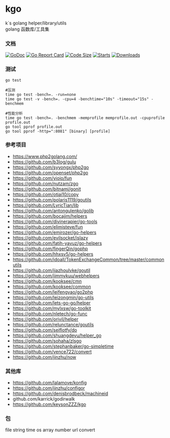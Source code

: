 # kgo
k`s golang helper/library/utils  
golang 函数库/工具集

### 文档
[![GoDoc](https://godoc.org/github.com/kakuilan/kgo?status.svg)](https://godoc.org/github.com/kakuilan/kgo)
[![Go Report Card](https://goreportcard.com/badge/github.com/kakuilan/kgo)](https://goreportcard.com/report/github.com/kakuilan/kgo)
[![Code Size](https://img.shields.io/github/languages/code-size/kakuilan/kgo.svg?style=flat-square)](https://github.com/kakuilan/kgo)
[![Starts](https://img.shields.io/github/stars/kakuilan/kgo.svg)](https://github.com/kakuilan/kgo)
[![Downloads](https://img.shields.io/github/downloads/kakuilan/kgo/total.svg)](https://github.com/kakuilan/kgo/releases)


### 测试
```shell
go test

#压测
time go test -bench=. -run=none
time go test -v -bench=. -cpu=4 -benchtime="10s" -timeout="15s" -benchmem

#性能分析
time go test -bench=. -benchmem -memprofile memprofile.out -cpuprofile profile.out
go tool pprof profile.out
go tool pprof -http=":8081" [binary] [profile]
```

### 参考项目
- https://www.php2golang.com/
- https://github.com/b3log/gulu
- https://github.com/syyongx/php2go
- https://github.com/openset/php2go
- https://github.com/yioio/fun
- https://github.com/nutzam/zgo
- https://github.com/bitnami/gonit
- https://github.com/otiai10/copy
- https://github.com/polaris1119/goutils
- https://github.com/LyricTian/lib
- https://github.com/antongulenko/golib
- https://github.com/bocajim/helpers
- https://github.com/divinerapier/go-tools
- https://github.com/elimisteve/fun
- https://github.com/emirozer/go-helpers
- https://github.com/evilsocket/islazy
- https://github.com/fatih-yavuz/go-helpers
- https://github.com/fingerQin/gophp
- https://github.com/hhxsv5/go-helpers
- https://github.com/idoall/TokenExchangeCommon/tree/master/commonutils
- https://github.com/jiazhoulvke/goutil
- https://github.com/jimmykuu/webhelpers
- https://github.com/kooksee/cmn
- https://github.com/kooksee/common
- https://github.com/leifengyao/go2php
- https://github.com/leizongmin/go-utils
- https://github.com/lets-go-go/helper
- https://github.com/mylxsw/go-toolkit
- https://github.com/nletech/go-func
- https://github.com/orivil/helper
- https://github.com/relunctance/goutils
- https://github.com/seiflotfy/do
- https://github.com/shuangdeyu/helper_go
- https://github.com/sohaha/zlsgo
- https://github.com/stephanbaker/go-simpletime
- https://github.com/vence722/convert
- https://github.com/jinzhu/now

### 其他库
- https://github.com/lalamove/konfig
- https://github.com/jinzhu/configor
- https://github.com/denisbrodbeck/machineid
- github.com/karrick/godirwalk
- https://github.com/keysonZZZ/kgo

### 包
file
string
time
os
array
number
url
convert


